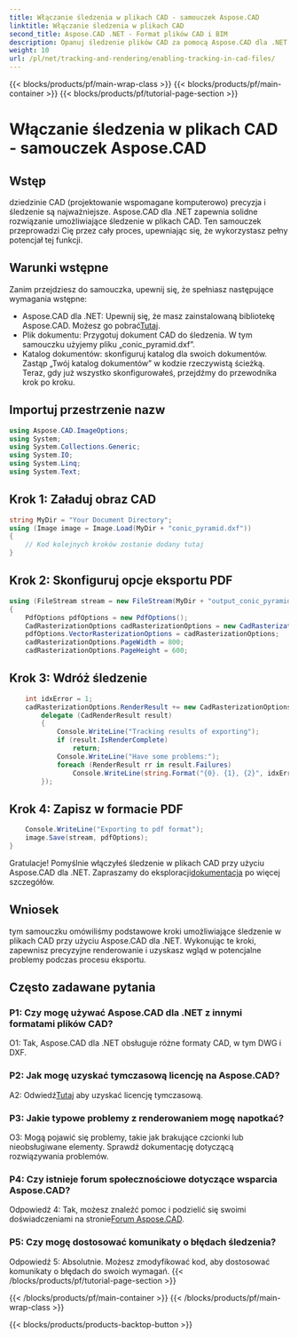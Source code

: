 ```yaml
---
title: Włączanie śledzenia w plikach CAD - samouczek Aspose.CAD
linktitle: Włączanie śledzenia w plikach CAD
second_title: Aspose.CAD .NET - Format plików CAD i BIM
description: Opanuj śledzenie plików CAD za pomocą Aspose.CAD dla .NET. Postępuj zgodnie z naszym przewodnikiem krok po kroku, aby uzyskać precyzyjne renderowanie i śledzenie błędów. Pobierz teraz!
weight: 10
url: /pl/net/tracking-and-rendering/enabling-tracking-in-cad-files/
---
```


{{< blocks/products/pf/main-wrap-class >}}
{{< blocks/products/pf/main-container >}}
{{< blocks/products/pf/tutorial-page-section >}}

# Włączanie śledzenia w plikach CAD - samouczek Aspose.CAD

## Wstęp

dziedzinie CAD (projektowanie wspomagane komputerowo) precyzja i śledzenie są najważniejsze. Aspose.CAD dla .NET zapewnia solidne rozwiązanie umożliwiające śledzenie w plikach CAD. Ten samouczek przeprowadzi Cię przez cały proces, upewniając się, że wykorzystasz pełny potencjał tej funkcji.

## Warunki wstępne

Zanim przejdziesz do samouczka, upewnij się, że spełniasz następujące wymagania wstępne:
-  Aspose.CAD dla .NET: Upewnij się, że masz zainstalowaną bibliotekę Aspose.CAD. Możesz go pobrać[Tutaj](https://releases.aspose.com/cad/net/).
- Plik dokumentu: Przygotuj dokument CAD do śledzenia. W tym samouczku użyjemy pliku „conic_pyramid.dxf”.
- Katalog dokumentów: skonfiguruj katalog dla swoich dokumentów. Zastąp „Twój katalog dokumentów” w kodzie rzeczywistą ścieżką.
Teraz, gdy już wszystko skonfigurowałeś, przejdźmy do przewodnika krok po kroku.

## Importuj przestrzenie nazw

```csharp
using Aspose.CAD.ImageOptions;
using System;
using System.Collections.Generic;
using System.IO;
using System.Linq;
using System.Text;
```

## Krok 1: Załaduj obraz CAD

```csharp
string MyDir = "Your Document Directory";
using (Image image = Image.Load(MyDir + "conic_pyramid.dxf"))
{
    // Kod kolejnych kroków zostanie dodany tutaj
}
```

## Krok 2: Skonfiguruj opcje eksportu PDF

```csharp
using (FileStream stream = new FileStream(MyDir + "output_conic_pyramid.pdf", FileMode.Create))
{
    PdfOptions pdfOptions = new PdfOptions();
    CadRasterizationOptions cadRasterizationOptions = new CadRasterizationOptions();
    pdfOptions.VectorRasterizationOptions = cadRasterizationOptions;
    cadRasterizationOptions.PageWidth = 800;
    cadRasterizationOptions.PageHeight = 600;
```

## Krok 3: Wdróż śledzenie

```csharp
    int idxError = 1;
    cadRasterizationOptions.RenderResult += new CadRasterizationOptions.CadRenderHandler(
        delegate (CadRenderResult result)
        {
            Console.WriteLine("Tracking results of exporting");
            if (result.IsRenderComplete)
                return;
            Console.WriteLine("Have some problems:");
            foreach (RenderResult rr in result.Failures)
                Console.WriteLine(string.Format("{0}. {1}, {2}", idxError++, rr.RenderCode.ToString(), rr.Message));
        });
```

## Krok 4: Zapisz w formacie PDF

```csharp
    Console.WriteLine("Exporting to pdf format");
    image.Save(stream, pdfOptions);
}
```

 Gratulacje! Pomyślnie włączyłeś śledzenie w plikach CAD przy użyciu Aspose.CAD dla .NET. Zapraszamy do eksploracji[dokumentacja](https://reference.aspose.com/cad/net/) po więcej szczegółów.

## Wniosek

tym samouczku omówiliśmy podstawowe kroki umożliwiające śledzenie w plikach CAD przy użyciu Aspose.CAD dla .NET. Wykonując te kroki, zapewnisz precyzyjne renderowanie i uzyskasz wgląd w potencjalne problemy podczas procesu eksportu.

## Często zadawane pytania

### P1: Czy mogę używać Aspose.CAD dla .NET z innymi formatami plików CAD?

O1: Tak, Aspose.CAD dla .NET obsługuje różne formaty CAD, w tym DWG i DXF.

### P2: Jak mogę uzyskać tymczasową licencję na Aspose.CAD?

 A2: Odwiedź[Tutaj](https://purchase.aspose.com/temporary-license/) aby uzyskać licencję tymczasową.

### P3: Jakie typowe problemy z renderowaniem mogę napotkać?

O3: Mogą pojawić się problemy, takie jak brakujące czcionki lub nieobsługiwane elementy. Sprawdź dokumentację dotyczącą rozwiązywania problemów.

### P4: Czy istnieje forum społecznościowe dotyczące wsparcia Aspose.CAD?

 Odpowiedź 4: Tak, możesz znaleźć pomoc i podzielić się swoimi doświadczeniami na stronie[Forum Aspose.CAD](https://forum.aspose.com/c/cad/19).

### P5: Czy mogę dostosować komunikaty o błędach śledzenia?

Odpowiedź 5: Absolutnie. Możesz zmodyfikować kod, aby dostosować komunikaty o błędach do swoich wymagań.
{{< /blocks/products/pf/tutorial-page-section >}}

{{< /blocks/products/pf/main-container >}}
{{< /blocks/products/pf/main-wrap-class >}}

{{< blocks/products/products-backtop-button >}}
